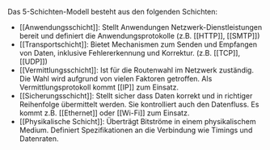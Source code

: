 Das 5-Schichten-Modell besteht aus den folgenden Schichten:

- [[Anwendungsschicht]]: Stellt Anwendungen Netzwerk-Dienstleistungen bereit und definiert die Anwendungsprotokolle (z.B. [[HTTP]], [[SMTP]])
- [[Transportschicht]]: Bietet Mechanismen zum Senden und Empfangen von Daten, inklusive Fehlererkennung und Korrektur. (z.B. [[TCP]], [[UDP]])
- [[Vermittlungsschicht]]: Ist für die Routenwahl im Netzwerk zuständig. Die Wahl wird aufgrund von vielen Faktoren getroffen. Als Vermittlungsprotokoll kommt [[IP]] zum Einsatz.
- [[Sicherungsschicht]]: Stellt sicher dass Daten korrekt und in richtiger Reihenfolge übermittelt werden. Sie kontrolliert auch den Datenfluss. Es kommt z.B. [[Ethernet]] oder [[Wi-Fi]] zum Einsatz.
- [[Physikalische Schicht]]: Überträgt Bitströme in einem physikalischem Medium. Definiert Spezifikationen an die Verbindung wie Timings und Datenraten.

